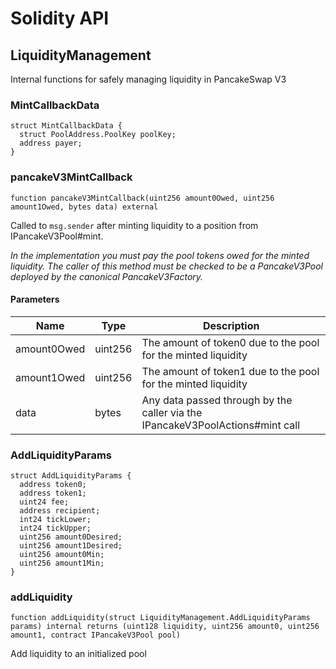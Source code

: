 # Solidity API

## LiquidityManagement

Internal functions for safely managing liquidity in PancakeSwap V3

### MintCallbackData

```solidity
struct MintCallbackData {
  struct PoolAddress.PoolKey poolKey;
  address payer;
}
```

### pancakeV3MintCallback

```solidity
function pancakeV3MintCallback(uint256 amount0Owed, uint256 amount1Owed, bytes data) external
```

Called to `msg.sender` after minting liquidity to a position from IPancakeV3Pool#mint.

_In the implementation you must pay the pool tokens owed for the minted liquidity.
The caller of this method must be checked to be a PancakeV3Pool deployed by the canonical PancakeV3Factory._

#### Parameters

| Name | Type | Description |
| ---- | ---- | ----------- |
| amount0Owed | uint256 | The amount of token0 due to the pool for the minted liquidity |
| amount1Owed | uint256 | The amount of token1 due to the pool for the minted liquidity |
| data | bytes | Any data passed through by the caller via the IPancakeV3PoolActions#mint call |

### AddLiquidityParams

```solidity
struct AddLiquidityParams {
  address token0;
  address token1;
  uint24 fee;
  address recipient;
  int24 tickLower;
  int24 tickUpper;
  uint256 amount0Desired;
  uint256 amount1Desired;
  uint256 amount0Min;
  uint256 amount1Min;
}
```

### addLiquidity

```solidity
function addLiquidity(struct LiquidityManagement.AddLiquidityParams params) internal returns (uint128 liquidity, uint256 amount0, uint256 amount1, contract IPancakeV3Pool pool)
```

Add liquidity to an initialized pool

